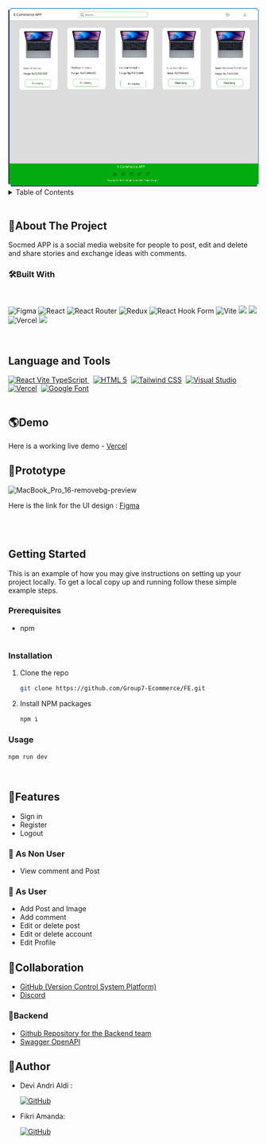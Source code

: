 <div align="center">
<img src="https://github.com/Group7-Ecommerce/FE/blob/main/src/assets/Gorup7.png"alt="Logo">

</div>

<!-- TABLE OF CONTENTS -->
<details>
  <summary>Table of Contents</summary>
  <ol>
    <li>
      <a href="#about-the-project">About The Project</a>
      <ul>
        <li><a href="#built-with">Built With</a></li>
      </ul>
    </li>
    <li><a href="#demo">Demo</a></li>
    <li><a href="#prototype">Prototype</a></li>
    <li>
      <a href="#getting-started">Getting Started</a>
      <ul>
        <li><a href="#prerequisites">Prerequisites</a></li>
        <li><a href="#installation">Installation</a></li>
      </ul>
    </li>
    <li><a href="#features">Features</a></li>
    <li><a href="#collaboration">Collaboration</a></li>
    <li><a href="#backend">Backend </a></li>
    <li><a href="#author">Author</a></li>
  </ol>
</details>
<br>

## 📃About The Project

Socmed APP is a social media website for people to post, edit and delete and share stories and exchange ideas with comments.


### 🛠️Built With

<br>

![Figma](https://img.shields.io/badge/figma-%23F24E1E.svg?style=for-the-badge&logo=figma&logoColor=white)
![React](https://img.shields.io/badge/react-%2320232a.svg?style=for-the-badge&logo=react&logoColor=%2361DAFB)
![React Router](https://img.shields.io/badge/React_Router-CA4245?style=for-the-badge&logo=react-router&logoColor=white)
![Redux](https://img.shields.io/badge/redux-%23593d88.svg?style=for-the-badge&logo=redux&logoColor=white)
![React Hook Form](https://img.shields.io/badge/React%20Hook%20Form-%23EC5990.svg?style=for-the-badge&logo=reacthookform&logoColor=white)
![Vite](https://img.shields.io/badge/vite-%23646CFF.svg?style=for-the-badge&logo=vite&logoColor=white)
<img src="https://img.shields.io/badge/Tailwind_CSS-38B2AC?style=for-the-badge&logo=tailwind-css&logoColor=white" />
<img src="https://img.shields.io/badge/DaisyUi-FFFF00?style=for-the-badge&logo=daisyui&logoColor=white" />
![Vercel](https://img.shields.io/badge/Vercel-000000?style=for-the-badge&logo=vercel&logoColor=white)
<img src="https://img.shields.io/badge/Sweet Alert-7D4698?style=for-the-badge&logo=Sweet-Alert&logoColor=white" />

<br>

## Language and Tools
<div>
    <a href="https://vitejs.dev/guide/">
    <img src="https://res.cloudinary.com/practicaldev/image/fetch/s--os9DYPO5--/c_imagga_scale,f_auto,fl_progressive,h_420,q_auto,w_1000/https://dev-to-uploads.s3.amazonaws.com/uploads/articles/d3hgg1jny2imxei9lsto.jpg" title="React Vite TypeScript" alt="React Vite TypeScript" width="40"/>
    </a>&nbsp;
    <a href="https://www.w3schools.com/html/">
    <img src="https://drive.google.com/uc?export=view&id=1XPJKzToBlrQmMSff1NDoSCftzk0QQEJV" title="HTML 5" alt="HTML 5" width="40"/></a>&nbsp;
    <a href="https://tailwindcss.com/">
    <img src="https://drive.google.com/uc?export=view&id=1nMSZnnQmKXMfNfVpIWaTZlBDCqmSL_sx" title="Tailwind CSS" alt="Tailwind CSS" width="40"/></a>&nbsp;
    <a href="https://code.visualstudio.com/">
    <img src="https://drive.google.com/uc?export=view&id=1z9m4T_AYh_1O2qSCWdNn7-TmplDBgink" title="Visual Studio" alt="Visual Studio" width="40"/></a>&nbsp;
    <a href="https://vercel.com/">
    <img src="https://drive.google.com/uc?export=view&id=1i3h9awG8PtKshjU2Jsv1CBns4A32Pn8C" title="Vercel" alt="Vercel" width="40"/></a>&nbsp;
    <a href="https://fonts.google.com">
    <img src="https://drive.google.com/uc?export=view&id=1Mp9gYxSq4bB6jmy9-94aMzs2dATEWT_7" title="Google Fonts" alt="Google Font"  height="40"  width="220"/></a>&nbsp;
</div>

<br>

## 🌎Demo

Here is a working live demo - [Vercel]()

## 🎨Prototype
![MacBook_Pro_16-removebg-preview](https://drive.google.com/file/d/1rvDtWIWUY2pFVQ3e-0X1b9_KI5kUAfcu/view?usp=sharing)

Here is the link for the UI design : [Figma](https://www.figma.com/file/jZkCu2E8o8rU3HIXEEmIA2/Group-7---Ecommerce-APP?node-id=0%3A1&t=DClF11cgsb5tfqu6-0)

<br/>
<br/>


## Getting Started

This is an example of how you may give instructions on setting up your project locally.
To get a local copy up and running follow these simple example steps.

### Prerequisites

- npm
  ```npm create vite@latest react-vite -- --template react-ts
  ```

### Installation

1. Clone the repo
   ```sh
   git clone https://github.com/Group7-Ecommerce/FE.git
   ```
2. Install NPM packages
   ```sh
   npm i
   ```

### Usage

```sh
npm run dev
```

<br/>

## 💫Features

- Sign in
- Register
- Logout

### 🧑‍ As Non User

- View comment and Post

### 🧑 As User

- Add Post and Image
- Add comment
- Edit or delete post
- Edit or delete account
- Edit Profile

## 🤝Collaboration

- [GitHub (Version Control System Platform)](https://github.com/Group7-Ecommerce/FE)
- [Discord](https://discord.com/)

### 🧰Backend

- [Github Repository for the Backend team](https://github.com/Group7-Ecommerce/BE)
- [Swagger OpenAPI](https://app.swaggerhub.com/apis-docs/Grioup7/E-Commerce_API/1.0.0#/)


## 🤖Author

- Devi Andri Aldi :

  [![GitHub](https://img.shields.io/badge/-Andri-black?style=for-the-badge&logo=github&logoColor=white)]([https://github.com/deviandrialdi)

- Fikri Amanda:

  [![GitHub](https://img.shields.io/badge/-Inri-black?style=for-the-badge&logo=github&logoColor=white)]([https://github.com/fianda12)
